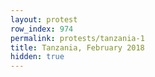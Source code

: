 ```yaml
---
layout: protest
row_index: 974
permalink: protests/tanzania-1
title: Tanzania, February 2018
hidden: true
---
```

